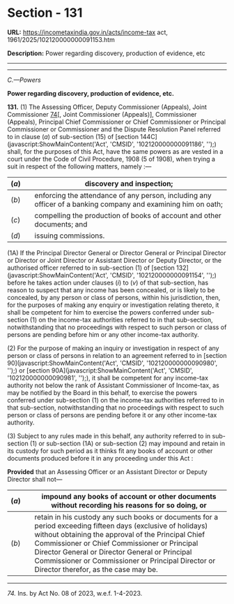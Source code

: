 # Section - 131

**URL:** https://incometaxindia.gov.in/acts/income-tax act, 1961/2025/102120000000091153.htm

**Description:** Power regarding discovery, production of evidence, etc

---

****

_C.—Powers_

**Power regarding discovery, production of evidence, etc.**

**131.** (1) The Assessing Officer, Deputy Commissioner (Appeals), Joint Commissioner [74](javascript:ShowFootnote\('fn74'\);)[, Joint Commissioner (Appeals)], Commissioner (Appeals), Principal Chief Commissioner or Chief Commissioner or Principal Commissioner or Commissioner and the Dispute Resolution Panel referred to in clause (_a_) of sub-section (15) of [section 144C](javascript:ShowMainContent\('Act', 'CMSID', '102120000000091186', ''\);) shall, for the purposes of this Act, have the same powers as are vested in a court under the Code of Civil Procedure, 1908 (5 of 1908), when trying a suit in respect of the following matters, namely :—

(_a_)|  |  discovery and inspection;  
---|---|---  
(_b_)|  |  enforcing the attendance of any person, including any officer of a banking company and examining him on oath;  
(_c_)|  |  compelling the production of books of account and other documents; and  
(_d_)|  |  issuing commissions.  
  
(1A) If the Principal Director General or Director General or Principal Director or Director or Joint Director or Assistant Director or Deputy Director, or the authorised officer referred to in sub-section (1) of [section 132](javascript:ShowMainContent\('Act', 'CMSID', '102120000000091154', ''\);) before he takes action under clauses (_i_) to (_v_) of that sub-section, has reason to suspect that any income has been concealed, or is likely to be concealed, by any person or class of persons, within his jurisdiction, then, for the purposes of making any enquiry or investigation relating thereto, it shall be competent for him to exercise the powers conferred under sub-section (1) on the income-tax authorities referred to in that sub-section, notwithstanding that no proceedings with respect to such person or class of persons are pending before him or any other income-tax authority.

(2) For the purpose of making an inquiry or investigation in respect of any person or class of persons in relation to an agreement referred to in [section 90](javascript:ShowMainContent\('Act', 'CMSID', '102120000000090980', ''\);) or [section 90A](javascript:ShowMainContent\('Act', 'CMSID', '102120000000090981', ''\);), it shall be competent for any income-tax authority not below the rank of Assistant Commissioner of Income-tax, as may be notified by the Board in this behalf, to exercise the powers conferred under sub-section (1) on the income-tax authorities referred to in that sub-section, notwithstanding that no proceedings with respect to such person or class of persons are pending before it or any other income-tax authority.

(3) Subject to any rules made in this behalf, any authority referred to in sub-section (1) or sub-section (1A) or sub-section (2) may impound and retain in its custody for such period as it thinks fit any books of account or other documents produced before it in any proceeding under this Act :

**Provided** that an Assessing Officer or an Assistant Director or Deputy Director shall not—

(_a_)|  |  impound any books of account or other documents without recording his reasons for so doing, or  
---|---|---  
(_b_)|  |  retain in his custody any such books or documents for a period exceeding fifteen days (exclusive of holidays) without obtaining the approval of the Principal Chief Commissioner or Chief Commissioner or Principal Director General or Director General or Principal Commissioner or Commissioner or Principal Director or Director therefor, as the case may be.  
  
* * *

_74._ Ins. by Act No. 08 of 2023, w.e.f. 1-4-2023.